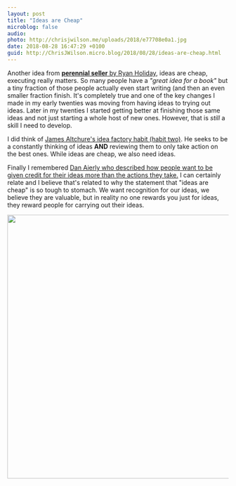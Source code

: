 ```yaml
---
layout: post
title: "Ideas are Cheap"
microblog: false
audio: 
photo: http://chrisjwilson.me/uploads/2018/e77708e0a1.jpg
date: 2018-08-28 16:47:29 +0100
guid: http://ChrisJWilson.micro.blog/2018/08/28/ideas-are-cheap.html
---
```

Another idea from [**perennial seller** by Ryan Holiday](http://www.amazon.com/dp/0143109014/?tag=minima0e-20), ideas are cheap, executing really matters. So many people have a _"great idea for a book"_ but a tiny fraction of those people actually even start writing (and then an even smaller fraction finish. It's completely true and one of the key changes I made in my early twenties was moving from having ideas to trying out ideas. Later in my twenties I started getting better at finishing those same ideas and not just starting a whole host of new ones. However, that is _still_ a skill I need to develop.  

I did think of [James Altchure's idea factory habit (habit two)](https://jamesaltucher.com/2018/08/3-habits-transform-life/). He seeks to be a constantly thinking of ideas **AND** reviewing them to only take action on the best ones. While ideas are cheap, we also need ideas. 

Finally I remembered [Dan Aierly who described how people want to be given credit for their ideas more than the actions they take.](https://m.youtube.com/watch?v=9OuG2b7V2sU) I can certainly relate and I believe that's related to why the statement that "ideas are cheap" is so tough to stomach. We want recognition for our ideas, we believe they are valuable, but in reality no one rewards you just for ideas, they reward people for carrying out their ideas. 

<img src="http://chrisjwilson.me/uploads/2018/e77708e0a1.jpg" width="600" height="600" />
